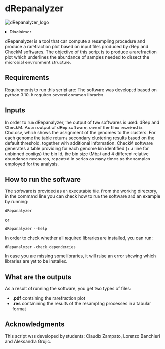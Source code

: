 
# dRepanalyzer

![dRepanalyzer_logo](https://github.com/AleksG98/dRepanalyzer/assets/135729246/20108035-b00a-409b-824e-8b7da12d957a)


<details>
<summary>Disclaimer</summary>

This script is a project developed by students of a Molecular Biology Master's Programme at the University of Padova, during the lab classes in course Microbial Metagenomics. The project was developed under the supervision of Prof. Stefano Campanaro.

</details>


dRepanalyzer is a tool that can compute a resampling procedure and produce a rarefraction plot based on input files produced by dRep and CheckM softwares.
The objective of this script is to produce a rarefraction plot which underlines the abundance of samples needed to dissect the microbial environment structure.

## Requirements

Requirements to run this script are: The software was developed based on python 3.10. It requires several common libraries.

## Inputs

In order to run dRepanalyzer, the output of two softwares is used: dRep and CheckM. As an output of dRep software, one of the files received is Cbd.csv, which shows the assignment of the genomes to the clusters. For each genome the table returns secondary clustering results based on the default threshold, together with additional information. CheckM software generates a table providing for each genome bin identified (+ a line for unbinned contigs) the bin Id, the bin size (Mbp) and 4 different relative abundance measures, repeated in series as many times as the samples employed for the analysis. 

## How to run the software

The software is provided as an executable file. From the working directory, in the command line you can check how to run the software and an example by running:

```
dRepanalyzer
```

or

```
dRepanalyzer --help
```

In order to check whether all required libraries are installed, you can run:

```
dRepanalyzer -check_dependencies 
```

In case you are missing some libraries, it will raise an error showing which libraries are yet to be installed.

## What are the outputs

As a result of running the software, you get two types of files:

*  **.pdf** containing the rarefraction plot
*  **.res** contanining the results of the resampling processes in a tabular format


## Acknowledgments

This script was developed by students: Claudio Zampato, Lorenzo Banchieri and Aleksandra Grujic. 













